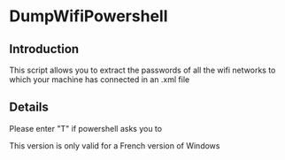 # DumpWifiPowershell
Introduction
-------------------------
This script allows you to extract the passwords of all the wifi networks to which your machine has connected in an .xml file




Details
-------------------------
Please enter "T" if powershell asks you to

This version is only valid for a French version of Windows
